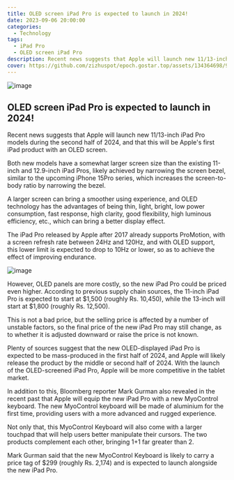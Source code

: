 ```yaml
---
title: OLED screen iPad Pro is expected to launch in 2024!
date: 2023-09-06 20:00:00
categories:
  - Technology
tags:
  - iPad Pro
  - OLED screen iPad Pro
description: Recent news suggests that Apple will launch new 11/13-inch iPad Pro models during the second half of 2024, and that this will be Apple's first iPad product with an OLED screen.
cover: https://github.com/zizhuspot/epoch.gostar.top/assets/134364698/944c92e4-b2e1-4e9b-866c-52383f404b02
---
```

![image](https://github.com/zizhuspot/epoch.gostar.top/assets/134364698/7415598f-eb3b-4d5e-9610-d78d6637955b)

## OLED screen iPad Pro is expected to launch in 2024!

Recent news suggests that Apple will launch new 11/13-inch iPad Pro models during the second half of 2024, and that this will be Apple's first iPad product with an OLED screen.

Both new models have a somewhat larger screen size than the existing 11-inch and 12.9-inch iPad Pros, likely achieved by narrowing the screen bezel, similar to the upcoming iPhone 15Pro series, which increases the screen-to-body ratio by narrowing the bezel.

A larger screen can bring a smoother using experience, and OLED technology has the advantages of being thin, light, bright, low power consumption, fast response, high clarity, good flexibility, high luminous efficiency, etc., which can bring a better display effect.

The iPad Pro released by Apple after 2017 already supports ProMotion, with a screen refresh rate between 24Hz and 120Hz, and with OLED support, this lower limit is expected to drop to 10Hz or lower, so as to achieve the effect of improving endurance.

![image](https://github.com/zizhuspot/epoch.gostar.top/assets/134364698/819b7d25-0c91-4b21-ab4c-605a56f763df)

However, OLED panels are more costly, so the new iPad Pro could be priced even higher. According to previous supply chain sources, the 11-inch iPad Pro is expected to start at $1,500 (roughly Rs. 10,450), while the 13-inch will start at $1,800 (roughly Rs. 12,500).

This is not a bad price, but the selling price is affected by a number of unstable factors, so the final price of the new iPad Pro may still change, as to whether it is adjusted downward or raise the price is not known.

Plenty of sources suggest that the new OLED-displayed iPad Pro is expected to be mass-produced in the first half of 2024, and Apple will likely release the product by the middle or second half of 2024. With the launch of the OLED-screened iPad Pro, Apple will be more competitive in the tablet market.

In addition to this, Bloomberg reporter Mark Gurman also revealed in the recent past that Apple will equip the new iPad Pro with a new MyoControl keyboard. The new MyoControl keyboard will be made of aluminium for the first time, providing users with a more advanced and rugged experience.

Not only that, this MyoControl Keyboard will also come with a larger touchpad that will help users better manipulate their cursors. The two products complement each other, bringing 1+1 far greater than 2.

Mark Gurman said that the new MyoControl Keyboard is likely to carry a price tag of $299 (roughly Rs. 2,174) and is expected to launch alongside the new iPad Pro.
